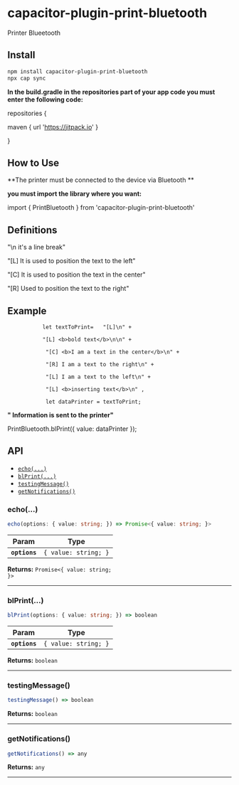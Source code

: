# capacitor-plugin-print-bluetooth

Printer Blueetooth

## Install

```bash
npm install capacitor-plugin-print-bluetooth
npx cap sync
```
**In the build.gradle in the repositories part of your app code you must enter the following code:**

repositories {

   maven { url 'https://jitpack.io' }
   
}

## How to Use
 **The printer must be connected to the device via Bluetooth **

**you must import the library where you want:**

 import { PrintBluetooth } from 'capacitor-plugin-print-bluetooth'


## Definitions
 "\n it's a line break"
 
 "[L] It is used to position the text to the left"
 
 "[C] It is used to position the text in the center"
 
 "[R] Used to position the text to the right" 

## Example

               let textToPrint=   "[L]\n" +
 
               "[L] <b>bold text</b>\n\n" +
               
                "[C] <b>I am a text in the center</b>\n" +
                
                "[R] I am a text to the right\n" +     
                
                "[L] I am a text to the left\n" +
                
                "[L] <b>inserting text</b>\n" ,
                
                let dataPrinter = textToPrint;

**" Information is sent to the printer"**

 PrintBluetooth.blPrint({ value: dataPrinter });

## API

<docgen-index>

* [`echo(...)`](#echo)
* [`blPrint(...)`](#blprint)
* [`testingMessage()`](#testingmessage)
* [`getNotifications()`](#getnotifications)

</docgen-index>

<docgen-api>
<!--Update the source file JSDoc comments and rerun docgen to update the docs below-->

### echo(...)

```typescript
echo(options: { value: string; }) => Promise<{ value: string; }>
```

| Param         | Type                            |
| ------------- | ------------------------------- |
| **`options`** | <code>{ value: string; }</code> |

**Returns:** <code>Promise&lt;{ value: string; }&gt;</code>

--------------------


### blPrint(...)

```typescript
blPrint(options: { value: string; }) => boolean
```

| Param         | Type                            |
| ------------- | ------------------------------- |
| **`options`** | <code>{ value: string; }</code> |

**Returns:** <code>boolean</code>

--------------------


### testingMessage()

```typescript
testingMessage() => boolean
```

**Returns:** <code>boolean</code>

--------------------


### getNotifications()

```typescript
getNotifications() => any
```

**Returns:** <code>any</code>

--------------------

</docgen-api>
